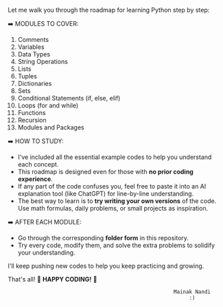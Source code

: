 Let me walk you through the roadmap for learning Python step by step:

➡️ MODULES TO COVER:

1. Comments
2. Variables
3. Data Types
4. String Operations
5. Lists
6. Tuples
7. Dictionaries
8. Sets
9. Conditional Statements (if, else, elif)
10. Loops (for and while)
11. Functions
12. Recursion
13. Modules and Packages

➡️ HOW TO STUDY:

- I've included all the essential example codes to help you understand each concept.
- This roadmap is designed even for those with **no prior coding experience**.
- If any part of the code confuses you, feel free to paste it into an AI explanation tool (like ChatGPT) for line-by-line understanding.
- The best way to learn is to **try writing your own versions** of the code. Use math formulas, daily problems, or small projects as inspiration.

➡️ AFTER EACH MODULE:

- Go through the corresponding **folder form** in this repository.
- Try every code, modify them, and solve the extra problems to solidify your understanding.

I'll keep pushing new codes to help you keep practicing and growing.

That's all!
🎉 **HAPPY CODING!** 🎉

                                                          Mainak Nandi
                                                               :)

